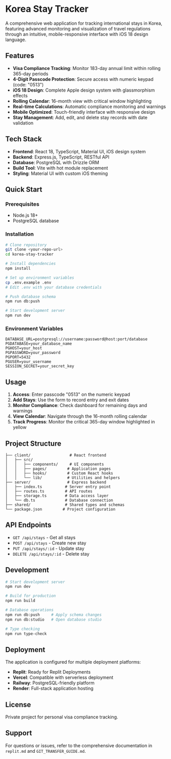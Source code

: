 # Korea Stay Tracker

A comprehensive web application for tracking international stays in Korea, featuring advanced monitoring and visualization of travel regulations through an intuitive, mobile-responsive interface with iOS 18 design language.

## Features

- **Visa Compliance Tracking**: Monitor 183-day annual limit within rolling 365-day periods
- **4-Digit Passcode Protection**: Secure access with numeric keypad (code: "0513")
- **iOS 18 Design**: Complete Apple design system with glassmorphism effects
- **Rolling Calendar**: 16-month view with critical window highlighting
- **Real-time Calculations**: Automatic compliance monitoring and warnings
- **Mobile Optimized**: Touch-friendly interface with responsive design
- **Stay Management**: Add, edit, and delete stay records with date validation

## Tech Stack

- **Frontend**: React 18, TypeScript, Material UI, iOS design system
- **Backend**: Express.js, TypeScript, RESTful API
- **Database**: PostgreSQL with Drizzle ORM
- **Build Tool**: Vite with hot module replacement
- **Styling**: Material UI with custom iOS theming

## Quick Start

### Prerequisites
- Node.js 18+
- PostgreSQL database

### Installation
```bash
# Clone repository
git clone <your-repo-url>
cd korea-stay-tracker

# Install dependencies
npm install

# Set up environment variables
cp .env.example .env
# Edit .env with your database credentials

# Push database schema
npm run db:push

# Start development server
npm run dev
```

### Environment Variables
```
DATABASE_URL=postgresql://username:password@host:port/database
PGDATABASE=your_database_name
PGHOST=your_host
PGPASSWORD=your_password
PGPORT=5432
PGUSER=your_username
SESSION_SECRET=your_secret_key
```

## Usage

1. **Access**: Enter passcode "0513" on the numeric keypad
2. **Add Stays**: Use the form to record entry and exit dates
3. **Monitor Compliance**: Check dashboard for remaining days and warnings
4. **View Calendar**: Navigate through the 16-month rolling calendar
5. **Track Progress**: Monitor the critical 365-day window highlighted in yellow

## Project Structure

```
├── client/                 # React frontend
│   ├── src/
│   │   ├── components/     # UI components
│   │   ├── pages/         # Application pages
│   │   ├── hooks/         # Custom React hooks
│   │   └── lib/           # Utilities and helpers
├── server/                # Express backend
│   ├── index.ts          # Server entry point
│   ├── routes.ts         # API routes
│   ├── storage.ts        # Data access layer
│   └── db.ts             # Database connection
├── shared/               # Shared types and schemas
└── package.json         # Project configuration
```

## API Endpoints

- `GET /api/stays` - Get all stays
- `POST /api/stays` - Create new stay
- `PUT /api/stays/:id` - Update stay
- `DELETE /api/stays/:id` - Delete stay

## Development

```bash
# Start development server
npm run dev

# Build for production
npm run build

# Database operations
npm run db:push     # Apply schema changes
npm run db:studio   # Open database studio

# Type checking
npm run type-check
```

## Deployment

The application is configured for multiple deployment platforms:

- **Replit**: Ready for Replit Deployments
- **Vercel**: Compatible with serverless deployment
- **Railway**: PostgreSQL-friendly platform
- **Render**: Full-stack application hosting

## License

Private project for personal visa compliance tracking.

## Support

For questions or issues, refer to the comprehensive documentation in `replit.md` and `GIT_TRANSFER_GUIDE.md`.